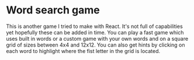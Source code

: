 # Word search game

This is another game I tried to make with React. It's not full of capabilities yet hopefully these can be added in time. You can play a fast game which uses built in words or a custom game with your own words and on a square grid of sizes between 4x4 and 12x12. You can also get hints by clicking on each word to highlight where the fist letter in the grid is located.
